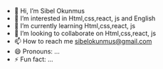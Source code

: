 - 👋 Hi, I’m Sibel Okunmus
- 👀 I’m interested in Html,css,react, js and English
- 🌱 I’m currently learning Html,css,react, js
- 💞️ I’m looking to collaborate on Html,css,react, js
- 📫 How to reach me sibelokunmus@gmail.com
- 😄 Pronouns: ...
- ⚡ Fun fact: ...

<!---
sibelokunmus/sibelokunmus is a ✨ special ✨ repository because its `README.md` (this file) appears on your GitHub profile.
You can click the Preview link to take a look at your changes.
--->
